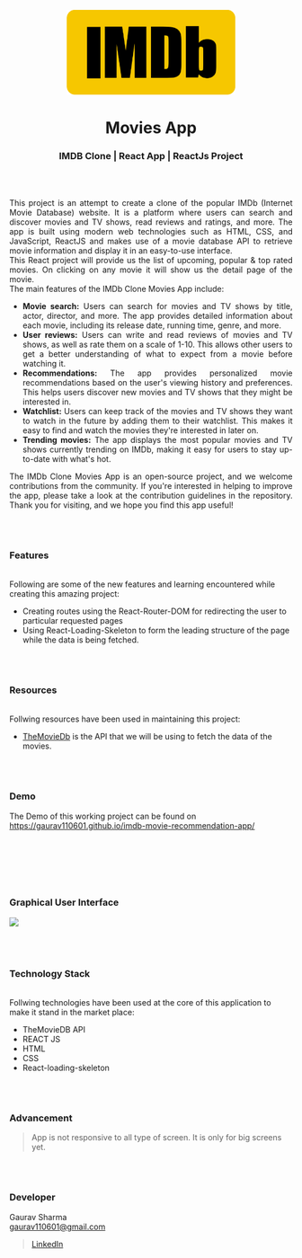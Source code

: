 <p align="center">
  <img src = "/src/logo.png" width="300">
</p>

<h1 align="center">
  Movies App
</h1>

<h3 align="center">
   IMDB Clone | React App | ReactJs Project
</h3>


<br><br>

<p align="justify">
This project is an attempt to create a clone of the popular IMDb (Internet Movie Database) website. It is a platform where users can search and discover movies and TV shows, read reviews and ratings, and more. The app is built using modern web technologies such as HTML, CSS, and JavaScript, ReactJS and makes use of a movie database API to retrieve movie information and display it in an easy-to-use interface.<br>
This React project will provide us the list of upcoming, popular & top rated movies. On clicking on any movie it will show us the detail page of the movie.<br>
The main features of the IMDb Clone Movies App include:
<ul>
<li align="justify"> <b>Movie search:</b> Users can search for movies and TV shows by title, actor, director, and more. The app provides detailed information about each movie, including its release date, running time, genre, and more.</li>
<li align="justify"> <b>User reviews:</b> Users can write and read reviews of movies and TV shows, as well as rate them on a scale of 1-10. This allows other users to get a better understanding of what to expect from a movie before watching it.</li>
<li align="justify"> <b>Recommendations:</b> The app provides personalized movie recommendations based on the user's viewing history and preferences. This helps users discover new movies and TV shows that they might be interested in.</li>
<li align="justify"> <b>Watchlist:</b> Users can keep track of the movies and TV shows they want to watch in the future by adding them to their watchlist. This makes it easy to find and watch the movies they're interested in later on.</li>
<li align="justify"> <b>Trending movies:</b> The app displays the most popular movies and TV shows currently trending on IMDb, making it easy for users to stay up-to-date with what's hot.</li>
</ul>
</p>
<p align="justify">
The IMDb Clone Movies App is an open-source project, and we welcome contributions from the community. If you're interested in helping to improve the app, please take a look at the contribution guidelines in the repository. Thank you for visiting, and we hope you find this app useful!
</p>


<br><br>
<!-- ................................................................................................................................. -->


### Features
<br>
Following are some of the new features and learning encountered while creating this amazing project:

- Creating routes using the React-Router-DOM for redirecting the user to particular requested pages
- Using React-Loading-Skeleton to form the leading structure of the page while the data is being fetched.


<br><br>
<!-- ................................................................................................................................. -->


### Resources
<br>
Follwing resources have been used in maintaining this project:

- [TheMovieDb](https://developers.themoviedb.org/3/getting-started/introduction) is the API that we will be using to fetch the data of the movies.


<br><br>
<!-- ................................................................................................................................. -->


### Demo
<p align="justify">
  The Demo of this working project can be found on <br>
  <a href="https://gaurav110601.github.io/imdb-movie-recommendation-app/" target="_blank">https://gaurav110601.github.io/imdb-movie-recommendation-app/</a>
</p>


<br><br>


<br><br>
<!-- ................................................................................................................................. -->



### Graphical User Interface

<img src="/src/IMDB Clone.png"/>


<br><br>
<!-- ................................................................................................................................. -->




### Technology Stack
<br>
Follwing technologies have been used at the core of this application to make it stand in the market place:

- TheMovieDB API
- REACT JS
- HTML
- CSS
- React-loading-skeleton


<br><br>
<!-- ................................................................................................................................. -->


### Advancement

> App is not responsive to all type of screen. It is only for big screens yet. 

<br><br>
<!-- ................................................................................................................................. -->


### Developer

Gaurav Sharma <br>
gaurav110601@gmail.com <br>
> [LinkedIn](https://www.linkedin.com/in/gaurav110601/)
<!-- ................................................................................................................................. -->
